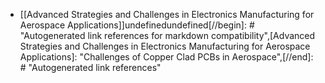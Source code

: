 - [[Advanced Strategies and Challenges in Electronics Manufacturing for Aerospace Applications]]undefinedundefined[//begin]: # "Autogenerated link references for markdown compatibility",[Advanced Strategies and Challenges in Electronics Manufacturing for Aerospace Applications]: <Advanced Strategies and Challenges in Electronics Manufacturing for Aerospace Applications> "Challenges of Copper Clad PCBs in Aerospace",[//end]: # "Autogenerated link references"